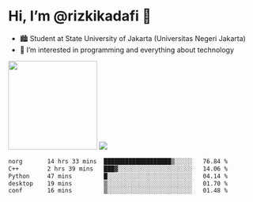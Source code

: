 # Hi, I’m @rizkikadafi 👋
- 🏙 Student at State University of Jakarta (Universitas Negeri Jakarta)
- 👀 I’m interested in programming and everything about technology
<img height="180em" src="https://github-readme-stats.vercel.app/api?username=rizkikadafi&show_icons=true&hide_border=true&&count_private=true&include_all_commits=true" />
<img src="https://github-readme-stats.vercel.app/api/top-langs/?username=rizkikadafi&show_icons=true&hide_border=true&&count_private=true&include_all_commits=true" />

<!--START_SECTION:waka-->

```txt
norg       14 hrs 33 mins  ███████████████████▒░░░░░   76.84 %
C++        2 hrs 39 mins   ███▓░░░░░░░░░░░░░░░░░░░░░   14.06 %
Python     47 mins         █░░░░░░░░░░░░░░░░░░░░░░░░   04.14 %
desktop    19 mins         ▒░░░░░░░░░░░░░░░░░░░░░░░░   01.70 %
conf       16 mins         ▒░░░░░░░░░░░░░░░░░░░░░░░░   01.48 %
```

<!--END_SECTION:waka-->

<!---
rizkikadafi/rizkikadafi is a ✨ special ✨ repository because its `README.md` (this file) appears on your GitHub profile.
You can click the Preview link to take a look at your changes.
--->
